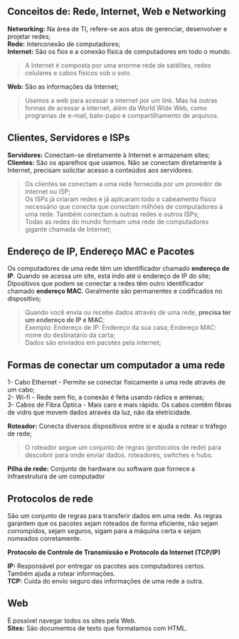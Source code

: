 ## Conceitos de: Rede, Internet, Web e Networking
**Networking:** Na área de TI, refere-se aos atos de gerenciar, desenvolver e projetar redes;  
**Rede:** Interconexão de computadores;  
**Internet:** São os fios e a conexão física de computadores em todo o mundo.  
> A Internet é composta por uma enorme rede de satélites, redes celulares e cabos físicos sob o solo.  

**Web:** São as informações da Internet;  

> Usamos a web para acessar a internet por um link.
> Mas há outras formas de acessar a internet, além da World Wide Web, como programas de e-mail, bate-papo e compartilhamento de arquivos.  
## Clientes, Servidores e ISPs
**Servidores:** Conectam-se diretamente à Internet e armazenam sites;  
**Clientes:** São os aparelhos que usamos. Não se conectam diretamente à Internet, precisam solicitar acesso a conteúdos aos servidores. 
> Os clientes se conectam a uma rede fornecida por um provedor de Internet ou ISP;  
> Os ISPs já criaram redes e já aplicaram todo o cabeamento físico necessário que conecta que conectam milhões de computadores a uma rede. Também conectam a outras redes e outros ISPs;  
> Todas as redes do mundo formam uma rede de computadores gigante chamada de Internet;  
## Endereço de IP, Endereço MAC e Pacotes
Os computadores de uma rede têm um identificador chamado **endereço de IP**. Quando se acessa um site, está indo até o endereço de IP do site;  
Dipositivos que podem se conectar a redes têm outro identificador chamado **endereço MAC**. Geralmente são permanentes e codificados no dispositivo;  
> Quando você envia ou recebe dados através de uma rede, **precisa ter um endereço de IP e MAC**;  
> Exemplo: Endereço de IP: Endereço da sua casa; Endereço MAC: nome do destinatário da carta;  
> Dados são enviados em pacotes pela internet; 

## Formas de conectar um computador a uma rede
1- Cabo Ethernet - Permite se conectar fisicamente a uma rede através de um cabo;  
2- Wi-fi - Rede sem fio, a conexão é feita usando rádios e antenas;  
3- Cabos de Fibra Óptica - Mais caro e mais rápido. Os cabos contêm fibras de vidro que movem dados através da luz, não da eletricidade.  

**Roteador:** Conecta diversos dispositivos entre si e ajuda a rotear o tráfego de rede;
> O roteador segue um conjunto de regras (protocolos de rede) para descobrir para onde enviar dados.
> roteadores, switches e hubs.

**Pilha de rede:** Conjunto de hardware ou software que fornece a infraestrutura de um computador

## Protocolos de rede

São um conjunto de regras para transferir dados em uma rede. As regras garantem que os pacotes sejam roteados de forma eficiente, não sejam corrompidos, sejam seguros, sigam para a máquina certa e sejam nomeados corretamente.

**Protocolo de Controle de Transmissão e Protocolo da Internet (TCP/IP)**  

**IP:** Responsável por entregar os pacotes aos computadores certos. Também ajuda a rotear informações.  
**TCP:** Cuida do envio seguro das informações de uma rede a outra.

## Web

É possível navegar todos os sites pela Web.  
**Sites:** São documentos de texto que formatamos com HTML.
